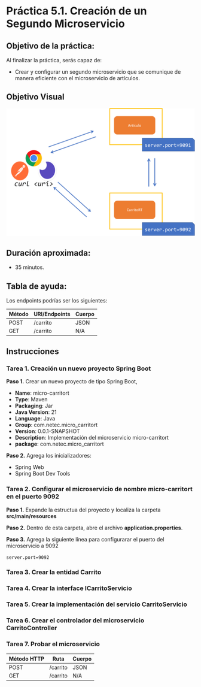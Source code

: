 # Práctica 5.1. Creación de un Segundo Microservicio 

## Objetivo de la práctica:
Al finalizar la práctica, serás capaz de:
- Crear y configurar un segundo microservicio que se comunique de manera eficiente con el microservicio de artículos.

## Objetivo Visual

<div style="text-align: center;">
    <img src="../images/ro7.png" alt="Spring Tool Suite">
</div>


## Duración aproximada:
- 35 minutos.

## Tabla de ayuda:
Los endpoints podrías ser los siguientes:

| Método | URI/Endpoints                     | Cuerpo  |
|--------|----------------------------------|--------|
| POST   | /carrito  | JSON |
| GET    | /carrito | N/A |


## Instrucciones 

### Tarea 1. Creación un nuevo proyecto Spring Boot

**Paso 1.** Crear un nuevo proyecto de tipo Spring Boot, 
* **Name**: micro-carritort
* **Type**: Maven
* **Packaging**: Jar
* **Java Version**: 21
* **Language**: Java
* **Group**: com.netec.micro_carritort
* **Version**: 0.0.1-SNAPSHOT
* **Description**: Implementación del microservicio micro-carritort
* **package**: com.netec.micro_carritort


**Paso 2.** Agrega los inicializadores:

* Spring Web
* Spring Boot Dev Tools

### Tarea 2. Configurar el microservicio de nombre micro-carritort en el puerto 9092

**Paso 1.** Expande la estructua del proyecto y localiza la carpeta **src/main/resources**

**Paso 2.** Dentro de esta carpeta, abre el archivo **application.properties**.

**Paso 3.** Agrega la siguiente línea para configurarar el puerto del microservicio a 9092

```properties
server.port=9092
```

### Tarea 3. Crear la entidad Carrito

### Tarea 4. Crear la interface ICarritoServicio

### Tarea 5. Crear la implementación del servicio CarritoServicio

### Tarea 6. Crear el controlador del microservicio CarritoController

### Tarea 7. Probar el microservicio

| Método HTTP | Ruta     | Cuerpo |
|-------------|----------|--------|
| POST        | /carrito |  JSON  |
| GET         | /carrito |   N/A  |